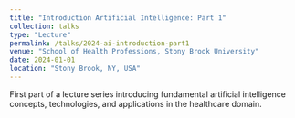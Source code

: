 ```yaml
---
title: "Introduction Artificial Intelligence: Part 1"
collection: talks
type: "Lecture"
permalink: /talks/2024-ai-introduction-part1
venue: "School of Health Professions, Stony Brook University"
date: 2024-01-01
location: "Stony Brook, NY, USA"
---
```


First part of a lecture series introducing fundamental artificial intelligence concepts, technologies, and applications in the healthcare domain.
